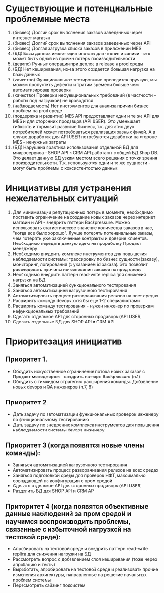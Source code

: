 # Существующие и потенциальные проблемные места
1. (бизнес) Долгий срок выполнения заказов заведенных через интернет магазин
2. (бизнес) Долгий срок выполнения заказов заведенных через API
3. (бизнес) Долгая загрузка списка заказов в приложении MES
4. (БД) Базы данных имеют один инстанс для чтения и записи - это может быть одной из причин потерь производительности
5. (девопс) Ручные операции при деплое в release и prod среды
6. (БД) Нет кеширования, из-за этого создается большая нагрузка на базы данных
7. (качество) Функциональное тестирование проводится вручную, мы можем пропустить дефекты и тратим времени больше чем автоматизировав проверки
8. (качество) Проверки нефункциональных требований (в частности - работы под нагрузкой) не проводятся
9. (наблюдаемость) Нет инструментов для анализа причин бизнес проблем на prod среде 
10. (поддержка и развитие) MES API предоставляет одни и те же API для MES и для сторонних продавцов (API USER). Это уменьшает гибкость и тормозит развитие бизнеса, т.к. для этих двух потребителей может потребоваться реализация разных фичей. А в случае доработок для API USER потребуются доработки на стороне MES - ненужные затраты  
11. (БД) Нарушена практика использования отдельной БД для микросервиса - SHOP API и CRM API работают с общей БД Shop DB. Это делает данную БД узким местом всего решения с точки зрения производительности. Т.к. используются одни и те же сущности - могут быть проблемы с консистентостью данных

#  Инициативы для устранения нежелательных ситуаций
1. Для минимизации репутационных потерь в моменте, необходимо поставить ограничение на создание новых заказов через интернет магазин и API - внедрить паттерн Backpressure. Можно использовать статистическое значение количества заказов в час, "когда все было хорошо". Лучше потерять потенциальные заказы, чем потерять уже заключенные контракты и доверие клиентов. Необходимо передать данную идею на проработку Продакт менеджеру
2. Необходимо внедрить комплекс инструментов для повышения наблюдаемости системы: трассировку по бизнес сущности (заказу), мониторинг, логирования (с указанием id заказа). Это позволит расследовать причины исчезновения заказов на прод среде
3. Необходимо внедрить паттерн read-write replica для снижения нагрузки на БД
4. Заняться автоматизацией функционального тестирования
5. Заняться автоматизацией нагрузочного тестирования
6. Автоматизировать процесс разворачивания релизов на всех средах
7. Расширить команду devops хотя бы еще 1-2 специалистами
8. Расширить команду тестирования - нужен инженер по проверкам нефункциональных требований
9. Сделать отдельное API для сторонных продавцов (API USER)
10. Сделать отдельные БД для SHOP API и CRM API


#  Приоритезация инициатив
## Приоритет 1. 
- Обсудить искусственное ограничение потока новых заказов с Продакт менеджером - внедрить паттерн Backpressure (п.1)
- Обсудить с тимлидом стратегию расширения команды. Добавление новых devops и QA инженеров (п.7, 8)
## Приоритет 2. 
- Дать задачу по автоматизации функциональных проверок инженеру по функциональному тестированию
- Дать задачу по внедрению комплекса инструментов для повышения наблюдаемости системы devops инженеру
## Приоритет 3 (когда появятся новые члены команды):
- Заняться автоматизацией нагрузочного тестирования
- Автоматизировать процесс разворачивания релизов на всех средах
- Заняться подготовкой среды для проверок НФТ, максимально совпадающей по конфигурации с пром средой
- Сделать отдельное API для сторонных продавцов (API USER)
- Разделить БД для SHOP API и CRM API
## Приторитет 4 (когда появятся объективные данные наблюдений за пром средой и научимся воспроизводить проблемы, связанные с избыточной нагрузкой на тестовой среде):
- Апробировать на тестовой среде и внедрить паттерн read-write replica для снижения нагрузки на БД
- Рассмотреть вопрос с добавлением слоя кеширования (тоже через апробацию и тесты)
- Выработать, апробировать на тестовой среде и реализовать прочие изменения архитектуры, направленные на решение начальных проблем системы
- Пересмотреть сайзинг подсистем
